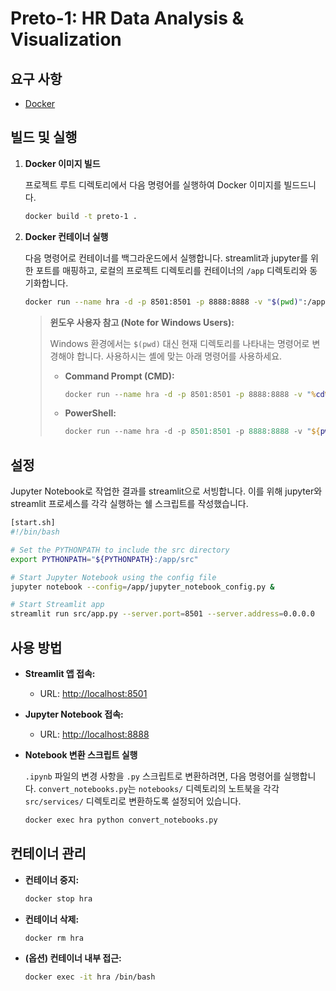 # Preto-1: HR Data Analysis & Visualization

## 요구 사항

- [Docker](https://www.docker.com/get-started)


## 빌드 및 실행

1.  **Docker 이미지 빌드**

    프로젝트 루트 디렉토리에서 다음 명령어를 실행하여 Docker 이미지를 빌드드니다.

    ```sh
    docker build -t preto-1 .
    ```

2.  **Docker 컨테이너 실행**

    다음 명령어로 컨테이너를 백그라운드에서 실행합니다. streamlit과 jupyter를 위한 포트를 매핑하고, 로컬의 프로젝트 디렉토리를 컨테이너의 `/app` 디렉토리와 동기화합니다.

    ```sh
    docker run --name hra -d -p 8501:8501 -p 8888:8888 -v "$(pwd)":/app preto-1
    ```

    > **윈도우 사용자 참고 (Note for Windows Users):**
    >
    > Windows 환경에서는 `$(pwd)` 대신 현재 디렉토리를 나타내는 명령어로 변경해야 합니다. 사용하시는 셸에 맞는 아래 명령어를 사용하세요.
    >
    > - **Command Prompt (CMD):**
    >   ```cmd
    >   docker run --name hra -d -p 8501:8501 -p 8888:8888 -v "%cd%":/app preto-1
    >   ```
    >
    > - **PowerShell:**
    >   ```powershell
    >   docker run --name hra -d -p 8501:8501 -p 8888:8888 -v "${pwd}:/app" preto-1
    >   ```


## 설정
Jupyter Notebook로 작업한 결과를 streamlit으로 서빙합니다. 이를 위해 jupyter와 streamlit 프로세스를 각각 실행하는 쉘 스크립트를 작성했습니다.

```bash
[start.sh]
#!/bin/bash

# Set the PYTHONPATH to include the src directory
export PYTHONPATH="${PYTHONPATH}:/app/src"

# Start Jupyter Notebook using the config file
jupyter notebook --config=/app/jupyter_notebook_config.py &

# Start Streamlit app
streamlit run src/app.py --server.port=8501 --server.address=0.0.0.0
```

## 사용 방법

-   **Streamlit 앱 접속:**
    -   URL: [http://localhost:8501](http://localhost:8501)

-   **Jupyter Notebook 접속:**
    -   URL: [http://localhost:8888](http://localhost:8888)

-   **Notebook 변환 스크립트 실행**

    `.ipynb` 파일의 변경 사항을 `.py` 스크립트로 변환하려면, 다음 명령어를 실행합니다. `convert_notebooks.py`는 `notebooks/` 디렉토리의 노트북을 각각 `src/services/` 디렉토리로 변환하도록 설정되어 있습니다.

    ```sh
    docker exec hra python convert_notebooks.py
    ```

## 컨테이너 관리

-   **컨테이너 중지:**
    ```sh
    docker stop hra
    ```

-   **컨테이너 삭제:**
    ```sh
    docker rm hra
    ```

-   **(옵션) 컨테이너 내부 접근:**
    ```sh
    docker exec -it hra /bin/bash
    ```